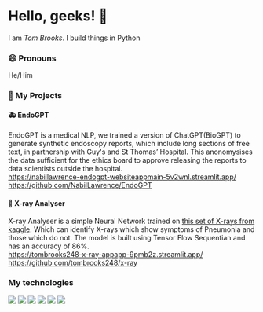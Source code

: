 # Hello, geeks! 👋

I am _Tom Brooks_. I build things in Python

### 😄 Pronouns
He/Him

### 🌱 My Projects
#### :ambulance: EndoGPT
EndoGPT is a medical NLP, we trained a version of ChatGPT(BioGPT) to generate synthetic endoscopy reports, which include long sections of free text, in partnership with Guy's and St Thomas’ Hospital. This anonomysises the data sufficient for the ethics board to approve releasing the reports to data scientists outside the hospital.\
https://nabillawrence-endogpt-websiteappmain-5v2wnl.streamlit.app/ \
https://github.com/NabilLawrence/EndoGPT

#### 🩻 X-ray Analyser
X-ray Analyser is a simple Neural Network trained on [this set of X-rays from kaggle](https://www.kaggle.com/datasets/paultimothymooney/chest-xray-pneumonia). Which can identify X-rays which show symptoms of Pneumonia and those which do not. The model is built using Tensor Flow Sequentian and has an accuracy of 86%. \
https://tombrooks248-x-ray-appapp-9pmb2z.streamlit.app/ \
https://github.com/tombrooks248/x-ray


### My technologies

![](https://img.shields.io/badge/-Python-black?logo=python&style=plastic)  ![](https://img.shields.io/badge/-TensorFlow-black?logo=tensorflow&style=plastic)  ![](https://img.shields.io/badge/-GCP-black?logo=googlecloud&style=plastic)  ![](https://img.shields.io/badge/-NumPy-black?logo=numpy&style=plastic)  ![](https://img.shields.io/badge/-Pandas-black?logo=pandas&style=plastic)  ![](https://img.shields.io/badge/-Git-black?logo=git&style=plastic)




<!--
**tombrooks248/tombrooks248** is a ✨ _special_ ✨ repository because its `README.md` (this file) appears on your GitHub profile.

Here are some ideas to get you started:

- 🔭 I’m currently working on ...
- 🌱 I’m currently learning ...
- 👯 I’m looking to collaborate on ...
- 🤔 I’m looking for help with ...
- 💬 Ask me about ...
- 📫 How to reach me: ...
- 😄 Pronouns: ...
- ⚡ Fun fact: ...
-->
